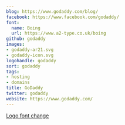 ```yaml
---
blog: https://www.godaddy.com/blog/
facebook: https://www.facebook.com/godaddy/
font:
  name: Boing
  url: https://www.a2-type.co.uk/boing
github: godaddy
images:
- godaddy-ar21.svg
- godaddy-icon.svg
logohandle: godaddy
sort: godaddy
tags:
- hosting
- domains
title: GoDaddy
twitter: godaddy
website: https://www.godaddy.com/
---
```


[Logo font change](https://domaingang.com/domain-news/godaddy-new-logo-new-brand-new-trademark/)
